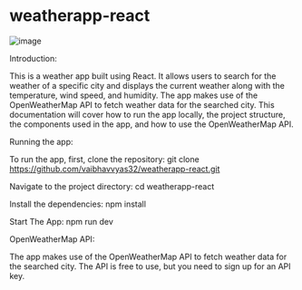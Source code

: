 # weatherapp-react

![image](https://user-images.githubusercontent.com/52570863/171328647-aa178709-ee5c-4cd3-b127-654ce6c7beaa.png)


Introduction:

This is a weather app built using React. It allows users to search for the weather of a specific city and displays the current weather along with the temperature, wind speed, and humidity. The app makes use of the OpenWeatherMap API to fetch weather data for the searched city. This documentation will cover how to run the app locally, the project structure, the components used in the app, and how to use the OpenWeatherMap API.

Running the app:

To run the app, first, clone the repository:
  git clone https://github.com/vaibhavvyas32/weatherapp-react.git


Navigate to the project directory:
  cd weatherapp-react
  
 
Install the dependencies:
  npm install
  
Start The App:
  npm run dev


OpenWeatherMap API:

The app makes use of the OpenWeatherMap API to fetch weather data for the searched city. The API is free to use, but you need to sign up for an API key.
